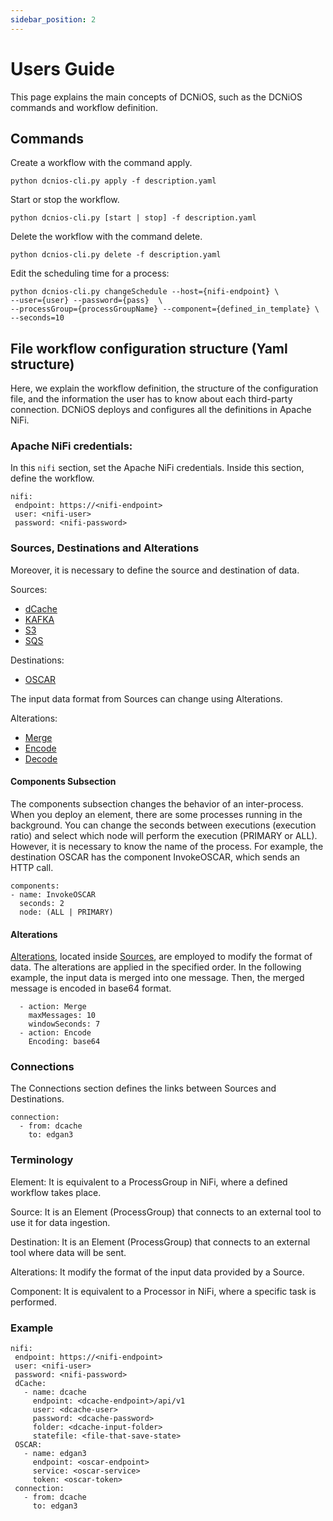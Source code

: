 ```yaml
---
sidebar_position: 2
---
```


# Users Guide

This page explains the main concepts of DCNiOS, such as the DCNiOS commands and workflow definition.

## Commands


Create a workflow with the command apply.	
```
python dcnios-cli.py apply -f description.yaml
```

Start or stop the workflow.
```
python dcnios-cli.py [start | stop] -f description.yaml
```

Delete the workflow with the command delete. 
```
python dcnios-cli.py delete -f description.yaml
```

Edit the scheduling time for a process:

```
python dcnios-cli.py changeSchedule --host={nifi-endpoint} \
--user={user} --password={pass}  \
--processGroup={processGroupName} --component={defined_in_template} \
--seconds=10
```






## File workflow configuration structure (Yaml structure)

Here, we explain the workflow definition, the structure of the configuration file, and the information the user has to know about each third-party connection. DCNiOS deploys and configures all the definitions in Apache NiFi.

### Apache NiFi credentials:

In this `nifi` section, set the Apache NiFi credentials. Inside this section, define the workflow.

```
nifi:
 endpoint: https://<nifi-endpoint>
 user: <nifi-user>
 password: <nifi-password>
```


### Sources, Destinations and Alterations

Moreover, it is necessary to define the source and destination of data.

Sources:
- [dCache](/docs/Sources/dcache)
- [KAFKA](/docs/Sources/Kafka)
- [S3](/docs/Sources/AWS/S3)
- [SQS](/docs/Sources/AWS/SQS)

Destinations:
- [OSCAR](/docs/Destinations/OSCAR)


The input data format from Sources can change using Alterations.

Alterations:
- [Merge](/docs/Alterations/Merge)
- [Encode](/docs/Alterations/Encode)
- [Decode](/docs/Alterations/Decode)


#### Components Subsection

The components subsection changes the behavior of an inter-process. When you deploy an element, there are some processes running in the background. You can change the seconds between executions (execution ratio) and select which node will perform the execution (PRIMARY or ALL). However, it is necessary to know the name of the process. For example, the destination OSCAR has the component InvokeOSCAR, which sends an HTTP call.


```
components:
- name: InvokeOSCAR
  seconds: 2
  node: (ALL | PRIMARY)
```


#### Alterations

[Alterations](/docs/Alterations), located inside [Sources](/docs/Sources), are employed to modify the format of data. The alterations are applied in the specified order. In the following example, the input data is merged into one message. Then, the merged message is encoded in base64 format.


```
  - action: Merge
    maxMessages: 10
    windowSeconds: 7
  - action: Encode
    Encoding: base64
```

### Connections

The Connections section defines the links between Sources and Destinations.

```
connection:
  - from: dcache
    to: edgan3
```



### Terminology

Element: It is equivalent to a ProcessGroup in NiFi, where a defined workflow takes place.

Source: It is an Element (ProcessGroup) that connects to an external tool to use it for data ingestion.

Destination: It is an Element (ProcessGroup) that connects to an external tool where data will be sent.

Alterations: It modify the format of the input data provided by a Source.

Component: It is equivalent to a Processor in NiFi, where a specific task is performed.


### Example


```
nifi:
 endpoint: https://<nifi-endpoint>
 user: <nifi-user>
 password: <nifi-password>
 dCache:
   - name: dcache
     endpoint: <dcache-endpoint>/api/v1
     user: <dcache-user>
     password: <dcache-password>
     folder: <dcache-input-folder>
     statefile: <file-that-save-state>
 OSCAR:
   - name: edgan3
     endpoint: <oscar-endpoint>
     service: <oscar-service>
     token: <oscar-token>
 connection:
   - from: dcache
     to: edgan3
```
